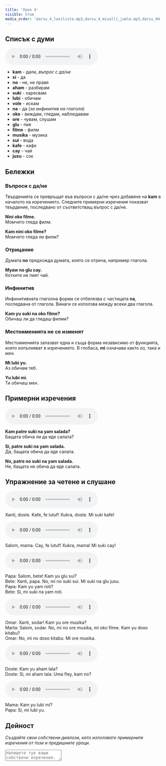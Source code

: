 ```yaml
---
title: 'Урок 4'
visible: true
media_order: 'darsu_4_lexilista.mp3,darsu_4_misalli_jumle.mp3,darsu_04_doxoli_abyasa 01.mp3,darsu_04_doxoli_abyasa 02.mp3,darsu_04_doxoli_abyasa 03.mp3,darsu_04_doxoli_abyasa 04.mp3,darsu_04_doxoli_abyasa 05.mp3,darsu_04_doxoli_abyasa 06.mp3'
---
```


## Списък с думи

<audio controls>
 <source src="/darsu/04/darsu_4_lexilista.mp3" type="audio/mp3" />
 <p>Вашият потребителски агент не поддържа HTML5 аудио елемента.</p>
</audio>

* **kam** - дали, _въпрос с да/не_
* **si** - да
* **no** - не, не правя
* **aham** - разбирам
* **suki** - харесвам
* **lubi** - обичам
* **vole** - искам
* **na** - да (_за инфинитив на глагола_)
* **oko** - виждам, гледам, наблюдавам
* **ore** - чувам, слушам
* **glu** - пия
* **filme** - филм
* **musika** - музика
* **sui** - вода
* **kafe** - кафе
* **cay** - чай
* **jusu** - сок

## Бележки
### Въпроси с да/не

Твърденията се превръщат във въпроси с да/не чрез добавяне на **kam** в началото на изречението. Следните примерни изречения показват твърдение, последвано от съответстващ въпрос с да/не.

**Nini oko filme.**  
Момчето гледа филм.

**Kam nini oko filme?**  
Момчето гледа ли филм?

### Отрицание 

Думата **no** предхожда думата, която се отрича, например глагола.

**Myaw no glu cay.**  
Котките не пият чай.

### Инфинитив

Инфинитивната глаголна форма се отбелязва с частицата **na**, последвана от глагола. Винаги се използва между всеки два глагола.

**Kam yu suki na oko filme?**  
Обичаш ли да гледаш филми?

### Местоименията не се изменят

Местоименията запазват една и съща форма независимо от функцията, която изпълняват в изречението. В глобаса, **mi** означава както _аз_, така и _мен_.

**Mi lubi yu.**  
Аз обичам теб.

**Yu lubi mi.**  
Ти обичаш мен.

## Примерни изречения

<audio controls>
 <source src="/darsu/04/darsu_4_misalli_jumle.mp3" type="audio/mp3" />
 <p>Вашият потребителски агент не поддържа HTML5 аудио елемента.</p>
</audio>

**Kam patre suki na yam salada?**  
Бащата обича ли да яде салата?

**Si, patre suki na yam salada.**  
Да, бащата обича да яде салата.

**No, patre no suki na yam salada.**  
Не, бащата не обича да яде салата.

## Упражнение за четене и слушане

<audio controls>
 <source src="/darsu/04/darsu_04_doxoli_abyasa 01.mp3" type="audio/mp3" />
 <p>Вашият потребителски агент не поддържа HTML5 аудио елемента.</p>
</audio>

Xanti, doste. Kafe, fe lutuf! Xukra, doste. Mi suki kafe!

<audio controls>
 <source src="/darsu/04/darsu_04_doxoli_abyasa 02.mp3" type="audio/mp3" />
 <p>Вашият потребителски агент не поддържа HTML5 аудио елемента.</p>
</audio>

Salom, mama. Cay, fe lutuf! Xukra, mama! Mi suki cay!

<audio controls>
 <source src="/darsu/04/darsu_04_doxoli_abyasa 03.mp3" type="audio/mp3" />
 <p>Вашият потребителски агент не поддържа HTML5 аудио елемента.</p>
</audio>

Papa: Salom, bete! Kam yu glu sui?  
Bete: Xanti, papa. No, mi no suki sui. Mi suki na glu jusu.  
Papa: Kam yu yam roti?  
Bete: Si, mi suki na yam roti.

<audio controls>
 <source src="/darsu/04/darsu_04_doxoli_abyasa 04.mp3" type="audio/mp3" />
 <p>Вашият потребителски агент не поддържа HTML5 аудио елемента.</p>
</audio>

Omar: Xanti, sodar! Kam yu ore musika?  
Marta: Salom, sodar. No, mi no ore musika, mi oko filme. Kam yu doxo kitabu?  
Omar: No, mi no doxo kitabu. Mi ore musika.

<audio controls>
 <source src="/darsu/04/darsu_04_doxoli_abyasa 05.mp3" type="audio/mp3" />
 <p>Вашият потребителски агент не поддържа HTML5 аудио елемента.</p>
</audio>

Doste: Kam yu aham lala?  
Doste: Si, mi aham lala: Uma fley, kam no?

<audio controls>
 <source src="/darsu/04/darsu_04_doxoli_abyasa 06.mp3" type="audio/mp3" />
 <p>Вашият потребителски агент не поддържа HTML5 аудио елемента.</p>
</audio>

Mama: Kam yu lubi mi?  
Papa: Si, mi lubi yu. 

## Дейност

_Създайте свои собствени диалози, като използвате примерните изречения от този и предишните уроци._

<textarea width="100%" spellcheck="false" placeholder="Напишете тук ваши собствени изречения."></textarea>